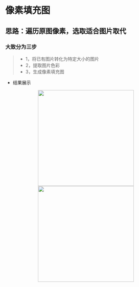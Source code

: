 # 像素填充图

## 思路：遍历原图像素，选取适合图片取代

### 大致分为三步
> * 1，将已有图片转化为特定大小的图片
> * 2，提取图片色彩
> * 3，生成像素填充图
* 结果展示
<div align=center><img src="https://img-blog.csdnimg.cn/20190717095540564.jpg" height="300"/> </div>
<div align=center><img src="https://img-blog.csdnimg.cn/20190717102229545.png" height="300"/> </div>
